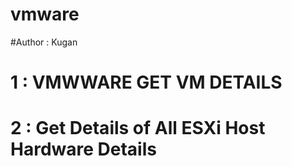 # vmware

#Author        : Kugan

# 1        : VMWWARE GET VM DETAILS
# 2        : Get Details of All ESXi Host Hardware Details

